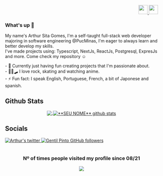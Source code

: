 <div align=right>
	<a href="https://github.com/SitaGomes/SitaGomes/blob/main/README_PORTUGUES.md">
		<img width="30" src="https://cdn.jsdelivr.net/gh/hampusborgos/country-flags@main/svg/br.svg"/>
	</a>
	<a href="https://github.com/SitaGomes/SitaGomes/blob/main/README_FRANCAIS.md">
		<img width="30" src="https://cdn.jsdelivr.net/gh/hampusborgos/country-flags@main/svg/fr.svg"/>
	</a>
</div>

### What's up 👋
<p>
  My name's Arthur Sita Gomes, I'm a self-taught full-stack web developer majoring in software engineering @PucMinas, I'm eager to always learn and better develop my skills.
</br>
  I've made projects using: Typescript, NextJs, ReactJs, Postgresql, ExpresJs and more. Come check my repository ☺
</p>
	
<p align="left">
- 🔭 Currently just having fun creating projects that I'm passionate about.
	<br/>
- 👨‍🎤🛹 I love rock, skating and watching anime.
	<br/>
- ⚡ Fun fact: I speak English, Portuguese, French, a bit of Japonese and spanish.
</p>

## Github Stats
<div align=center>

<a href="https://github.com/Gurupreet">
  <img align="center" src="https://github-readme-stats.vercel.app/api/top-langs/?username=SitaGomes&theme=dracula&hide_langs_below=1" />
</a>

<a href="https://github.com/Gurupreet">
 <img align="center" src="https://github-readme-stats.vercel.app/api?username=SitaGomes&show_icons=true&theme=dracula&line_height=27" alt="**SEU NOME** github stats"/>
</a>
</div>

## Socials
	
<div align=left style={{display: "flex"}}>
	  <a href="https://twitter.com/ArthurSitaGomes">
	    <img alt="Arthur's twitter" src="https://img.shields.io/badge/-twitter-blue?style=flat-circle&logo=Twitter&logoColor=white&link=https://twitter.com/SitaGomes">
	  </a>
	  <a href="https://www.linkedin.com/in/arthur-sita-gomes-3683221b3/">
	    <img alt="Gentil Pinto GitHub followers" src="https://img.shields.io/badge/-LinkedIn-blue?style=flat-circle&logo=Linkedin&logoColor=white&link=https://www.linkedin.com/in/sitagomes/">
	  </a>
</div>

<br/>

<div align="center">
	
### Nº of times people visited my profile since 08/21

<img alingn="center" src="https://profile-counter.glitch.me/SitaGomes/count.svg" />
</div>
 
